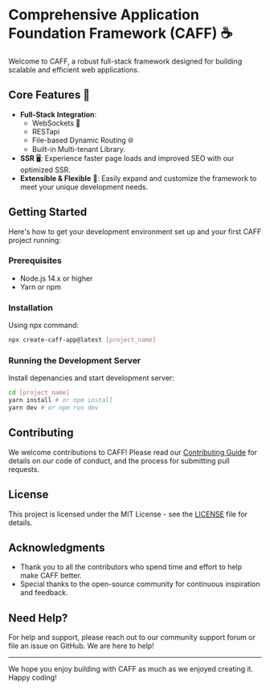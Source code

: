 # Comprehensive Application Foundation Framework (CAFF) ☕

Welcome to CAFF, a robust full-stack framework designed for building scalable and efficient web applications.

## Core Features 🚀

- **Full-Stack Integration**: 
    - WebSockets 📡
    - RESTapi
    - File-based Dynamic Routing 🌐
    - Built-in Multi-tenant Library.
- **SSR** 🖥: Experience faster page loads and improved SEO with our optimized SSR.
- **Extensible & Flexible** 🔧: Easily expand and customize the framework to meet your unique development needs.

## Getting Started

Here's how to get your development environment set up and your first CAFF project running:

### Prerequisites

- Node.js 14.x or higher
- Yarn or npm

### Installation

Using npx command:

```bash
npx create-caff-app@latest [project_name]
```

### Running the Development Server

Install depenancies and start development server:

```bash
cd [project_name]
yarn install # or npm install
yarn dev # or npm run dev
```

## Contributing

We welcome contributions to CAFF! Please read our [Contributing Guide](CONTRIBUTING.md) for details on our code of conduct, and the process for submitting pull requests.

## License

This project is licensed under the MIT License - see the [LICENSE](LICENSE) file for details.

## Acknowledgments

- Thank you to all the contributors who spend time and effort to help make CAFF better.
- Special thanks to the open-source community for continuous inspiration and feedback.

## Need Help?

For help and support, please reach out to our community support forum or file an issue on GitHub. We are here to help!

---

We hope you enjoy building with CAFF as much as we enjoyed creating it. Happy coding!
